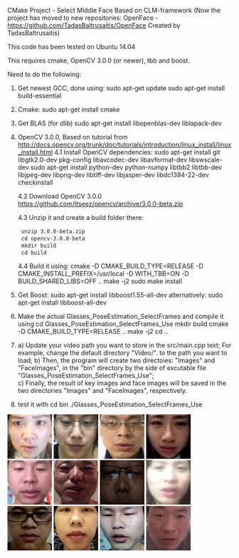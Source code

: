CMake Project - Select Middle Face Based on CLM-framework (Now the project has moved to new repositories: OpenFace - https://github.com/TadasBaltrusaitis/OpenFace Created by TadasBaltrusaitis) 



This code has been tested on Ubuntu 14.04

This requires cmake, OpenCV 3.0.0 (or newer), tbb and boost.

Need to do the following:

1. Get newest GCC, done using:
	sudo apt-get update
	sudo apt-get install build-essential

2. Cmake: sudo apt-get install cmake

3. Get BLAS (for dlib)
	sudo apt-get install libopenblas-dev liblapack-dev 

4. OpenCV 3.0.0, Based on tutorial from http://docs.opencv.org/trunk/doc/tutorials/introduction/linux_install/linux_install.html
	4.1 Install OpenCV dependencies:
	sudo apt-get install git libgtk2.0-dev pkg-config libavcodec-dev libavformat-dev libswscale-dev
    	sudo apt-get install python-dev python-numpy libtbb2 libtbb-dev libjpeg-dev libpng-dev libtiff-dev libjasper-dev libdc1394-22-dev checkinstall

	4.2 Download OpenCV 3.0.0 https://github.com/Itseez/opencv/archive/3.0.0-beta.zip

	4.3 Unzip it and create a build folder there:
	
		unzip 3.0.0-beta.zip
		cd opencv-3.0.0-beta
		mkdir build
		cd build

	4.4 Build it using: 
		cmake -D CMAKE_BUILD_TYPE=RELEASE -D CMAKE_INSTALL_PREFIX=/usr/local -D WITH_TBB=ON -D BUILD_SHARED_LIBS=OFF ..
		make -j2
		sudo make install	
	
5. Get Boost: sudo apt-get install libboost1.55-all-dev
	alternatively: sudo apt-get install libboost-all-dev


6. Make the actual Glasses_PoseEstimation_SelectFrames and compile it using
	cd Glasses_PoseEstimation_SelectFrames_Use
	mkdir build
	cmake -D CMAKE_BUILD_TYPE=RELEASE .. 
	make -j2
	cd ..

7. a) Update your video path you want to store in the src/main.cpp text;
      For example, change the default directory "Video/". to the path you want to load;
   b) Then, the program will create two directoies: "Images" and "FaceImages", in the "bin" directory by the side of excutable file "Glasses_PoseEstimation_SelectFrames_Use";  
   c) Finally, the result of key images and face images will be saved  in the two directories "Images" and "FaceImages", respectively.

8. test it with 
	cd bin
	./Glasses_PoseEstimation_SelectFrames_Use

<img src="https://github.com/ClarkWang12/SelectMiddleFace/blob/master/SelectMiddleFace_Use/bin/FaceImages/6020535_4.jpg" height="100" width="100" >
<img src="https://github.com/ClarkWang12/SelectMiddleFace/blob/master/SelectMiddleFace_Use/bin/FaceImages/6020763_2.jpg" height="100" width="100" >
<img src="https://github.com/ClarkWang12/SelectMiddleFace/blob/master/SelectMiddleFace_Use/bin/FaceImages/6020426_4.jpg" height="100" width="100" >
<img src="https://github.com/ClarkWang12/SelectMiddleFace/blob/master/SelectMiddleFace_Use/bin/FaceImages/6020444_1.jpg" height="100" width="100" >
<img src="https://github.com/ClarkWang12/SelectMiddleFace/blob/master/SelectMiddleFace_Use/bin/FaceImages/5828767_4.jpg" height="100" width="100" >
<img src="https://github.com/ClarkWang12/SelectMiddleFace/blob/master/SelectMiddleFace_Use/bin/FaceImages/6020834_2.jpg" height="100" width="100" >
<img src="https://github.com/ClarkWang12/SelectMiddleFace/blob/master/SelectMiddleFace_Use/bin/FaceImages/6020788_4.jpg" height="100" width="100" >
<img src="https://github.com/ClarkWang12/SelectMiddleFace/blob/master/SelectMiddleFace_Use/bin/FaceImages/6020758_3.jpg" height="100" width="100" >
<img src="https://github.com/ClarkWang12/SelectMiddleFace/blob/master/SelectMiddleFace_Use/bin/FaceImages/6020627_4.jpg" height="100" width="100" >
<img src="https://github.com/ClarkWang12/SelectMiddleFace/blob/master/SelectMiddleFace_Use/bin/FaceImages/6020458_0.jpg" height="100" width="100" >
<img src="https://github.com/ClarkWang12/SelectMiddleFace/blob/master/SelectMiddleFace_Use/bin/FaceImages/5868761_3.jpg" height="100" width="100" >
<img src="https://github.com/ClarkWang12/SelectMiddleFace/blob/master/SelectMiddleFace_Use/bin/FaceImages/6020446_4.jpg" height="100" width="100" >






